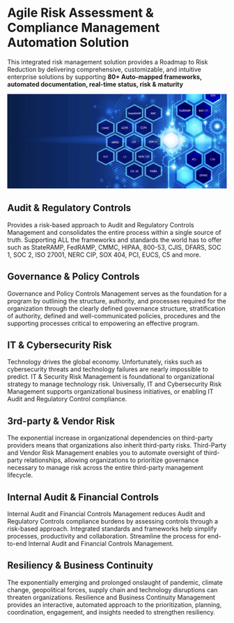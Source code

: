 # Agile Risk Assessment & Compliance Management Automation Solution
This integrated risk management solution provides a Roadmap to Risk Reduction by delivering comprehensive, customizable, and intuitive enterprise solutions by supporting
**80+ Auto-mapped frameworks, automated documentation, real-time status, risk & maturity**


![alt text](https://github.com/fullstackdev-42/audit-machine/blob/main/images/image.png?raw=true)


## Audit & Regulatory Controls
Provides a risk-based approach to Audit and Regulatory Controls Management and consolidates the entire process within a single source of truth. Supporting ALL the frameworks and standards the world has to offer such as StateRAMP, FedRAMP, CMMC, HIPAA, 800-53, CJIS, DFARS, SOC 1, SOC 2, ISO 27001, NERC CIP, SOX 404, PCI, EUCS, C5 and more.

## Governance & Policy Controls
Governance and Policy Controls Management serves as the foundation for a program by outlining the structure, authority, and processes required for the organization through the clearly defined governance structure, stratification of authority, defined and well-communicated policies, procedures and the supporting processes critical to empowering an effective program.

## IT & Cybersecurity Risk
Technology drives the global economy. Unfortunately, risks such as cybersecurity threats and technology failures are nearly impossible to predict. IT & Security Risk Management is foundational to organizational strategy to manage technology risk. Universally, IT and Cybersecurity Risk Management supports organizational business initiatives, or enabling IT Audit and Regulatory Control compliance.

## 3rd-party & Vendor Risk
The exponential increase in organizational dependencies on third-party providers means that organizations also inherit third-party risks. Third-Party and Vendor Risk Management enables you to automate oversight of third-party relationships, allowing organizations to prioritize governance necessary to manage risk across the entire third-party management lifecycle.

## Internal Audit & Financial Controls
Internal Audit and Financial Controls Management reduces Audit and Regulatory Controls compliance burdens by assessing controls through a risk-based approach. Integrated standards and frameworks help simplify processes, productivity and collaboration. Streamline the process for end-to-end Internal Audit and Financial Controls Management.

## Resiliency & Business Continuity
The exponentially emerging and prolonged onslaught of pandemic, climate change, geopolitical forces, supply chain and technology disruptions can threaten organizations. Resilience and Business Continuity Management provides an interactive, automated approach to the prioritization, planning, coordination, engagement, and insights needed to strengthen resiliency.